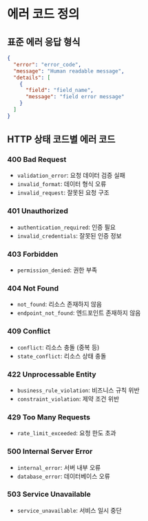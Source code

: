 # 에러 코드 정의

## 표준 에러 응답 형식
```json
{
  "error": "error_code",
  "message": "Human readable message",
  "details": [
    {
      "field": "field_name",
      "message": "field error message"
    }
  ]
}
```

## HTTP 상태 코드별 에러 코드

### 400 Bad Request
- `validation_error`: 요청 데이터 검증 실패
- `invalid_format`: 데이터 형식 오류
- `invalid_request`: 잘못된 요청 구조

### 401 Unauthorized
- `authentication_required`: 인증 필요
- `invalid_credentials`: 잘못된 인증 정보

### 403 Forbidden
- `permission_denied`: 권한 부족

### 404 Not Found
- `not_found`: 리소스 존재하지 않음
- `endpoint_not_found`: 엔드포인트 존재하지 않음

### 409 Conflict
- `conflict`: 리소스 충돌 (중복 등)
- `state_conflict`: 리소스 상태 충돌

### 422 Unprocessable Entity
- `business_rule_violation`: 비즈니스 규칙 위반
- `constraint_violation`: 제약 조건 위반

### 429 Too Many Requests
- `rate_limit_exceeded`: 요청 한도 초과

### 500 Internal Server Error
- `internal_error`: 서버 내부 오류
- `database_error`: 데이터베이스 오류

### 503 Service Unavailable
- `service_unavailable`: 서비스 일시 중단